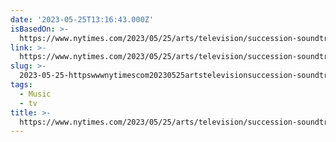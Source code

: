 ```yaml
---
date: '2023-05-25T13:16:43.000Z'
isBasedOn: >-
  https://www.nytimes.com/2023/05/25/arts/television/succession-soundtrack-classical-music.html
link: >-
  https://www.nytimes.com/2023/05/25/arts/television/succession-soundtrack-classical-music.html
slug: >-
  2023-05-25-httpswwwnytimescom20230525artstelevisionsuccession-soundtrack-classical-musichtml
tags:
  - Music
  - tv
title: >-
  https://www.nytimes.com/2023/05/25/arts/television/succession-soundtrack-classical-music.html
---
```


